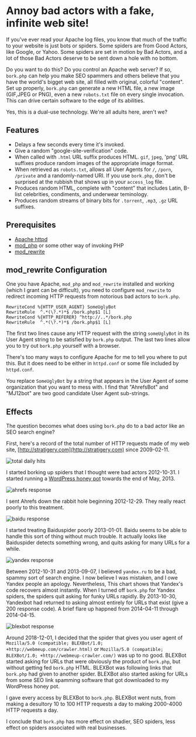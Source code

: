 # Annoy bad actors with a fake, infinite web site!

If you've ever read your Apache log files, you know that much of the traffic
to your website is just bots or spiders. Some spiders are from Good Actors,
like Google, or Yahoo. Some spiders are set in motion by Bad Actors, and
a lot of those Bad Actors deserve to be sent down a hole with no bottom.

Do you want to do this? Do you control an Apache web server? If so, `bork.php`
can help you make SEO spammers and others believe that you have the world's
bigget web site, all filled with original, colorful "content". Set up properly,
`bork.php` can generate a new HTML file, a new image (GIF,JPEG or PNG), even
a new `robots.txt` file on every single invocation. This can drive certain
software to the edge of its abilities.

Yes, this is a dual-use technology. We're all adults here, aren't we?

## Features

* Delays a few seconds every time it's invoked.
* Give a random "google-site-verification" code.
* When called with `.html` URL suffix produces HTML. `gif`, `jpeg`, 'png' URL suffixes
  produce random images of the appropriate image format.
* When retrieved as `robots.txt`, allows all User Agents for `/`, `/porn`, `/private`
  and a randomly-named URI. If you use `bork.php`, don't be surprised at the rubbish
  that shows up in your `access_log` file.
* Produces random HTML, complete with "content" that includes Latin, B-list celebrities,
  condiments, and underwear teminology.
* Produces random streams of binary bits for `.torrent`, `.mp3`, `.gz` URL suffixes.

## Prerequisites

* [Apache httpd](http://httpd.apache.org/)
* [mod_php](https://wiki.apache.org/httpd/php) or some other way of invoking PHP
* [mod_rewrite](https://httpd.apache.org/docs/current/mod/mod_rewrite.html)

## mod_rewrite Configuration

One you have Apache, `mod_php` and `mod_rewrite` installed and working (which I grant
can be difficult), you need to configure `mod_rewrite` to redirect incoming
HTTP requests from notorious bad actors to `bork.php`.

    RewriteCond %{HTTP_USER_AGENT} SomeUglyBot
    RewriteRule  ^.*(\?.*)*$ /bork.php$1 [L]
    RewriteCond %{HTTP_REFERER} ^http://..*/bork.php
    RewriteRule  ^.*(\?.*)*$ /bork.php$1 [L]

The first two lines cause any HTTP request with the string `someUglyBot` in its User Agent string to be satisfied by `bork.php` output. The last two lines allow you to try out `bork.php` yourself with a browser.

There's too many ways to configure Apache for me to tell you where to put this. But it does need to be either in `httpd.conf` or some file included by `httpd.conf`.

You replace `SomeUglyBot` by a string that appears in the User Agent of some organization that you want to mess with. I find that "AhrefsBot" and "MJ12bot" are two good candidate User Agent sub-strings.

## Effects

The question becomes what does using `bork.php` do to a bad actor
like an SEO search engine?

First, here's a record of the total number of HTTP requests made of my
web site, [http://stratigery.com](http://stratigery.com) since 2009-02-11.

![total daily hits](total.png?raw=true)

I started borking up spiders that I thought were bad actors 2012-10-31. I started
running a [WordPress honey pot](http://stratigery.com/phparasites/) towards the
end of May, 2013.

![ahrefs response](ahrefs.png?raw=true)

I sent Ahrefs down the rabbit hole beginning 2012-12-29. They really react poorly to
this treatment.

![baidu response](baidu.png?raw=true)

I started treating Baiduspider poorly 2013-01-01. Baidu seems to be able to handle
this sort of thing without much trouble. It actually looks like Baiduspider detects
something wrong, and quits asking for many URLs for a while.

![yandex response](yandex.png?raw=true)

Between 2012-10-31 and 2013-09-07, I believed `yandex.ru` to be a bad, spammy sort of
search engine. I now believe I was mistaken, and I owe Yandex people an apology.
Nevertheless, This chart shows that Yandex's code recovers almost instantly. When I turned
off `bork.php` for Yandex spiders, the spiders quit asking for funky URLs rapidly. By 2013-10-30, Yandexbot
had returned to asking almost entirely for URLs that exist (give a 200 response code). A brief flare up
happned from 2014-04-11 through 2014-04-15.

![blexbot response](blexbot.png?raw=true)

Around 2018-12-01,
I decided that the spider that gives you user agent of 
`Mozilla/5.0 (compatible; BLEXBot/1.0; +http://webmeup.com/crawler.html)`
or
`Mozilla/5.0 (compatible; BLEXBot/1.0; +http://webmeup-crawler.com/)`
was up to no good.
BLEXBot started asking for URLs that were obviously the product of `bork.php`,
but without getting fed `bork.php` HTML.
BLEXBot was following links that `bork.php` had given to another spider.
BLEXBot also started asking for URLs from some SEO link spamming software
that got downloaded to my WordPress honey pot.

I gave every access by BLEXBot to `bork.php`.
BLEXBot went nuts,
from making a desultory 10 to 100 HTTP requests a day
to making 2000-4000 HTTP requests a day.

I conclude that `bork.php` has more effect on shadier, SEO spiders,
less effect on spiders associated with real businesses.
